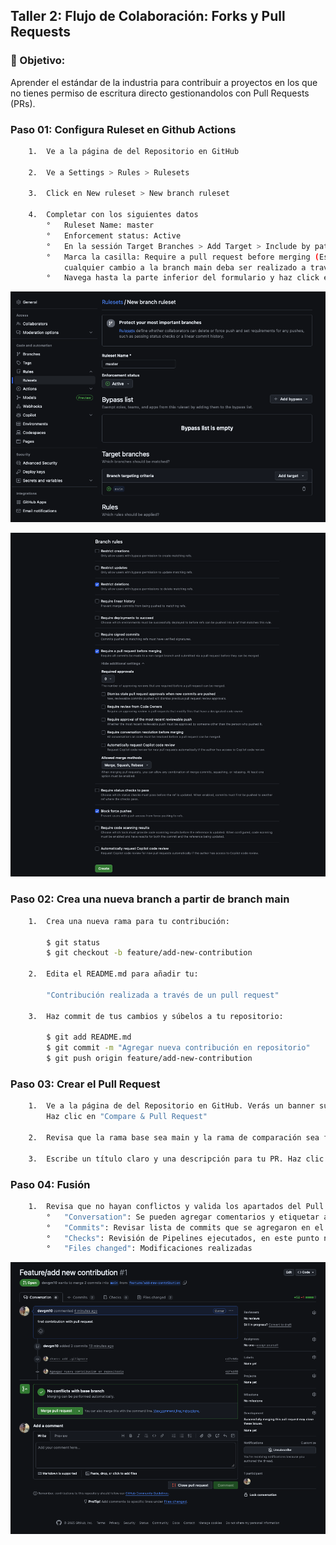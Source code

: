 ## Taller 2: Flujo de Colaboración: Forks y Pull Requests

### 📌 Objetivo: 

Aprender el estándar de la industria para contribuir a proyectos en los que no tienes permiso de
escritura directo gestionandolos con Pull Requests (PRs).

### Paso 01: Configura Ruleset en Github Actions

```bash
    1.  Ve a la página de del Repositorio en GitHub

    2.  Ve a Settings > Rules > Rulesets

    3.  Click en New ruleset > New branch ruleset

    4.  Completar con los siguientes datos
        °   Ruleset Name: master
        °   Enforcement status: Active
        °   En la sessión Target Branches > Add Target > Include by pattern > coloca main > Add Inclusion patter
        °   Marca la casilla: Require a pull request before merging (Esta es la configuración necesaria para que
            cualquier cambio a la branch main deba ser realizado a través de un pullrequest)
        °   Navega hasta la parte inferior del formulario y haz click en Create para crear la Ruleset.
```

<p align="center">
  <img src="./img/lab-02/answer-01A.png" alt="answer-01A" width="800">
</p>

<p align="center">
  <img src="./img/lab-02/answer-01B.png" alt="answer-01B" width="800">
</p>


### Paso 02: Crea una nueva branch a partir de branch main

```bash
    1.  Crea una nueva rama para tu contribución:

        $ git status
        $ git checkout -b feature/add-new-contribution

    2.  Edita el README.md para añadir tu:

        "Contribución realizada a través de un pull request"

    3.  Haz commit de tus cambios y súbelos a tu repositorio:

        $ git add README.md
        $ git commit -m "Agregar nueva contribución en repositorio"
        $ git push origin feature/add-new-contribution
```


### Paso 03: Crear el Pull Request

```bash
    1.  Ve a la página de del Repositorio en GitHub. Verás un banner sugiriendo crear un Pull Request.
        Haz clic en "Compare & Pull Request"

    2.  Revisa que la rama base sea main y la rama de comparación sea feature/add-new-contribution.

    3.  Escribe un título claro y una descripción para tu PR. Haz clic en "Create pull request".
```

### Paso 04: Fusión

```bash
    1.  Revisa que no hayan conflictos y valida los apartados del Pull Request:
        °   "Conversation": Se pueden agregar comentarios y etiquetar a usuarios
        °   "Commits": Revisar lista de commits que se agregaron en el Pull Request
        °   "Checks": Revisión de Pipelines ejecutados, en este punto no tenemos pipelines configurados.
        °   "Files changed": Modificaciones realizadas
```

<p align="center">
  <img src="./img/lab-02/answer-02-03-04.png" alt="answer-02-03-04" width="800">
</p>